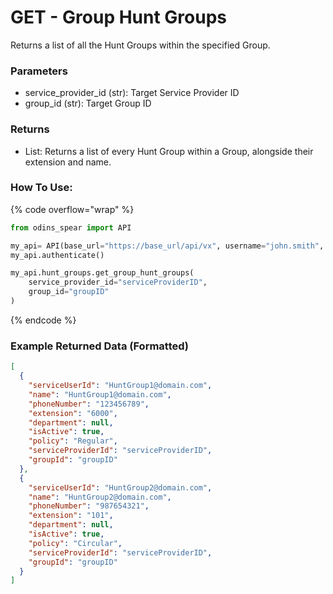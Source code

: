 # GET - Group Hunt Groups

Returns a list of all the Hunt Groups within the specified Group.

### Parameters&#x20;

* service_provider_id (str): Target Service Provider ID
* group_id (str): Target Group ID

### Returns

* List: Returns a list of every Hunt Group within a Group, alongside their extension and name.

### How To Use:

{% code overflow="wrap" %}
```python
from odins_spear import API

my_api= API(base_url="https://base_url/api/vx", username="john.smith", password="ODIN_INSTANCE_1")
my_api.authenticate()

my_api.hunt_groups.get_group_hunt_groups(
    service_provider_id="serviceProviderID",
    group_id="groupID"
)
```
{% endcode %}

### Example Returned Data (Formatted)
```json
[
  {
    "serviceUserId": "HuntGroup1@domain.com",
    "name": "HuntGroup1@domain.com",
    "phoneNumber": "123456789",
    "extension": "6000",
    "department": null,
    "isActive": true,
    "policy": "Regular",
    "serviceProviderId": "serviceProviderID",
    "groupId": "groupID"
  },
  {
    "serviceUserId": "HuntGroup2@domain.com",
    "name": "HuntGroup2@domain.com",
    "phoneNumber": "987654321",
    "extension": "101",
    "department": null,
    "isActive": true,
    "policy": "Circular",
    "serviceProviderId": "serviceProviderID",
    "groupId": "groupID"
  }
]
```
